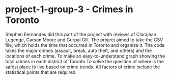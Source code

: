 # project-1-group-3 - Crimes in Toronto
Stephen Fernandes did this part of the project with reviews of Clarajean Lugenge, Carson Moore and Gurpal Gill.
The project aimed to take the CSV file, which holds the time that occurred in Toronto and organize it.
The code takes the major crimes (assault, break, auto theft, and others) and the locations of each crime. 
To make an easy-to-understand graph showing the total crimes in each district of Toronto 
To solve the question of where is the safest place to live based on crime trends. 
All factors of crime include the statistical points that are required. 

